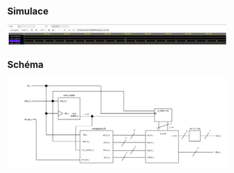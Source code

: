 ## Simulace
![simulace_lab07.JPG](/Labs/images/simulace_lab07.JPG)

## Schéma
![stopwatch_schema.png](/Labs/images/stopwatch_schema.png)


